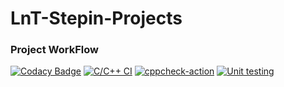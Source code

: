 # LnT-Stepin-Projects

### Project WorkFlow

[![Codacy Badge](https://api.codacy.com/project/badge/Grade/f240ccf6590d47248fc56ed731567ab2)](https://app.codacy.com/gh/codemonk-007/LnT-Stepin-Projects?utm_source=github.com&utm_medium=referral&utm_content=codemonk-007/LnT-Stepin-Projects&utm_campaign=Badge_Grade_Settings)
[![C/C++ CI](https://github.com/codemonk-007/LnT-Stepin-Projects/actions/workflows/c-cpp.yml/badge.svg)](https://github.com/codemonk-007/LnT-Stepin-Projects/actions/workflows/c-cpp.yml)
[![cppcheck-action](https://github.com/codemonk-007/LnT-Stepin-Projects/actions/workflows/cpp-check.yml/badge.svg)](https://github.com/codemonk-007/LnT-Stepin-Projects/actions/workflows/cpp-check.yml)
[![Unit testing](https://github.com/codemonk-007/LnT-Stepin-Projects/actions/workflows/unit-test.yml/badge.svg?branch=main)](https://github.com/codemonk-007/LnT-Stepin-Projects/actions/workflows/unit-test.yml)
